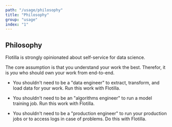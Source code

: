 ```yaml
---
path: "/usage/philosophy"
title: "Philosophy"
group: "usage"
index: "1"
---
```

## Philosophy

Flotilla is strongly opinionated about self-service for data science.

The core assumption is that you understand your work the best. Therefor, it is _you_ who should own your work from end-to-end.

* You shouldn't need to be a "data engineer" to extract, transform, and load data for your work. Run this work with Flotilla.

* You shouldn't need to be an "algorithms engineer" to run a model training job. Run this work with Flotilla.

* You shouldn't need to be a "production engineer" to run your production jobs or to access logs in case of problems. Do this with Flotilla.

